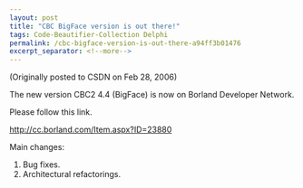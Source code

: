 ```yaml
---
layout: post
title: "CBC BigFace version is out there!"
tags: Code-Beautifier-Collection Delphi
permalink: /cbc-bigface-version-is-out-there-a94ff3b01476
excerpt_separator: <!--more-->
---
```

(Originally posted to CSDN on Feb 28, 2006)

The new version CBC2 4.4 (BigFace) is now on Borland Developer Network.
<!--more-->

Please follow this link.

http://cc.borland.com/Item.aspx?ID=23880

Main changes:

1. Bug fixes.
1. Architectural refactorings.
